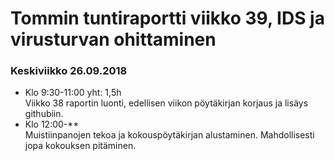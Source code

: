 # Tommin tuntiraportti viikko 39, IDS ja virusturvan ohittaminen

### Keskiviikko 26.09.2018
* Klo 9:30-11:00 yht: 1,5h  
Viikko 38 raportin luonti, edellisen viikon pöytäkirjan korjaus ja lisäys githubiin.
* Klo 12:00-**  
Muistiinpanojen tekoa ja kokouspöytäkirjan alustaminen. Mahdollisesti jopa kokouksen pitäminen.
